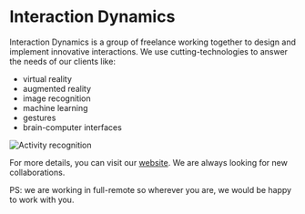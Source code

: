 # Interaction Dynamics

Interaction Dynamics is a group of freelance working together to design and implement innovative interactions. We use cutting-technologies to answer the  needs of our clients like:

- virtual reality
- augmented reality
- image recognition
- machine learning
- gestures
- brain-computer interfaces

![Activity recognition](https://user-images.githubusercontent.com/4005226/126560171-6d6004da-99b8-4056-a623-07a90025ad01.gif)



For more details, you can visit our [website](https://interaction-dynamics.github.io/). We are always looking for new collaborations. 

PS: we are working in full-remote so wherever you are, we would be happy to work with you.
